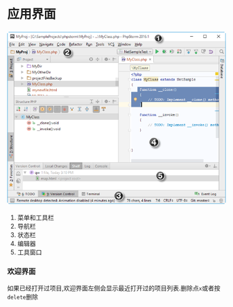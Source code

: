 # 应用界面

### ![](/assets/yyjm_1.png)

1. 菜单和工具栏
2. 导航栏
3. 状态栏
4. 编辑器
5. 工具窗口

### 欢迎界面

如果已经打开过项目,欢迎界面左侧会显示最近打开过的项目列表.删除点`x`或者按`delete`删除

